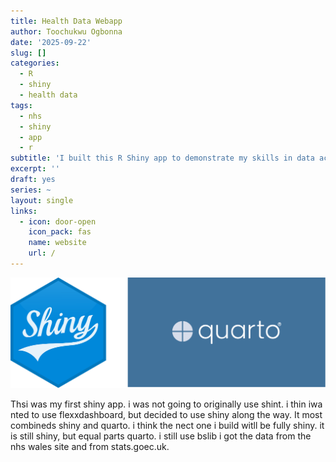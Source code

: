 ```yaml
---
title: Health Data Webapp
author: Toochukwu Ogbonna
date: '2025-09-22'
slug: []
categories:
  - R
  - shiny
  - health data
tags:
  - nhs
  - shiny
  - app
  - r
subtitle: 'I built this R Shiny app to demonstrate my skills in data acquisition, wrangling, and presentation. Originally created for a job interview, I’ve now shared it here to showcase my capabilities.'
excerpt: ''
draft: yes
series: ~
layout: single
links:
  - icon: door-open
    icon_pack: fas
    name: website
    url: /
---
```


![shiny and quarto logo](shiny.png)

Thsi was my first shiny app. i was not going to originally use shint. i thin iwa nted to use flexxdashboard, but decided to use shiny along the way. It most combineds shiny and quarto. i think the nect one i build witll be fully shiny. it is still shiny, but equal parts quarto. i still use bslib i got the data from the nhs wales site and from stats.goec.uk. 
